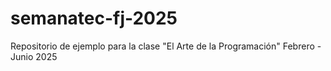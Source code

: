 # semanatec-fj-2025
Repositorio de ejemplo para la clase "El Arte de la Programación" Febrero - Junio 2025
